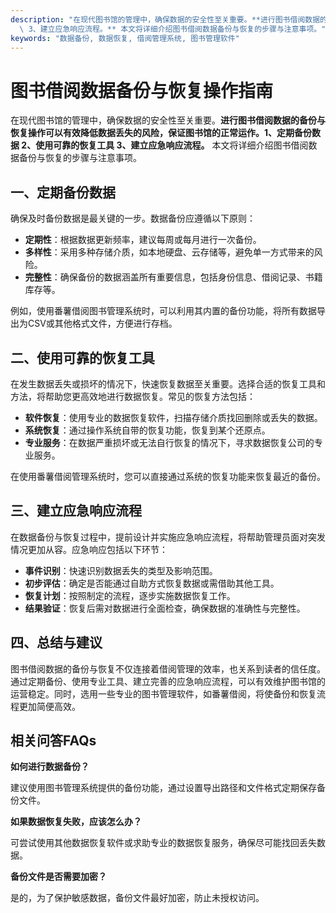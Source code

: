 ```yaml
---
description: "在现代图书馆的管理中，确保数据的安全性至关重要。**进行图书借阅数据的备份与恢复操作可以有效降低数据丢失的风险，保证图书馆的正常运作。1、定期备份数据 2、使用可靠的恢复工具\
  \ 3、建立应急响应流程。** 本文将详细介绍图书借阅数据备份与恢复的步骤与注意事项。"
keywords: "数据备份, 数据恢复, 借阅管理系统, 图书管理软件"
---
```

# 图书借阅数据备份与恢复操作指南

在现代图书馆的管理中，确保数据的安全性至关重要。**进行图书借阅数据的备份与恢复操作可以有效降低数据丢失的风险，保证图书馆的正常运作。1、定期备份数据 2、使用可靠的恢复工具 3、建立应急响应流程。** 本文将详细介绍图书借阅数据备份与恢复的步骤与注意事项。

## 一、定期备份数据

确保及时备份数据是最关键的一步。数据备份应遵循以下原则：

- **定期性**：根据数据更新频率，建议每周或每月进行一次备份。
- **多样性**：采用多种存储介质，如本地硬盘、云存储等，避免单一方式带来的风险。
- **完整性**：确保备份的数据涵盖所有重要信息，包括身份信息、借阅记录、书籍库存等。

例如，使用番薯借阅图书管理系统时，可以利用其内置的备份功能，将所有数据导出为CSV或其他格式文件，方便进行存档。

## 二、使用可靠的恢复工具

在发生数据丢失或损坏的情况下，快速恢复数据至关重要。选择合适的恢复工具和方法，将帮助您更高效地进行数据恢复。常见的恢复方法包括：

- **软件恢复**：使用专业的数据恢复软件，扫描存储介质找回删除或丢失的数据。
- **系统恢复**：通过操作系统自带的恢复功能，恢复到某个还原点。
- **专业服务**：在数据严重损坏或无法自行恢复的情况下，寻求数据恢复公司的专业服务。

在使用番薯借阅管理系统时，您可以直接通过系统的恢复功能来恢复最近的备份。

## 三、建立应急响应流程

在数据备份与恢复过程中，提前设计并实施应急响应流程，将帮助管理员面对突发情况更加从容。应急响应包括以下环节：

- **事件识别**：快速识别数据丢失的类型及影响范围。
- **初步评估**：确定是否能通过自助方式恢复数据或需借助其他工具。
- **恢复计划**：按照制定的流程，逐步实施数据恢复工作。
- **结果验证**：恢复后需对数据进行全面检查，确保数据的准确性与完整性。

## 四、总结与建议

图书借阅数据的备份与恢复不仅连接着借阅管理的效率，也关系到读者的信任度。通过定期备份、使用专业工具、建立完善的应急响应流程，可以有效维护图书馆的运营稳定。同时，选用一些专业的图书管理软件，如番薯借阅，将使备份和恢复流程更加简便高效。

## 相关问答FAQs

**如何进行数据备份？**

建议使用图书管理系统提供的备份功能，通过设置导出路径和文件格式定期保存备份文件。

**如果数据恢复失败，应该怎么办？**

可尝试使用其他数据恢复软件或求助专业的数据恢复服务，确保尽可能找回丢失数据。

**备份文件是否需要加密？**

是的，为了保护敏感数据，备份文件最好加密，防止未授权访问。
